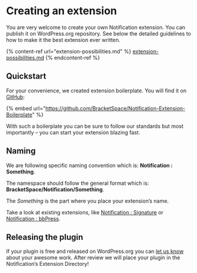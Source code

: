 # Creating an extension

You are very welcome to create your own Notification extension. You can publish it on WordPress.org repository. See below the detailed guidelines to how to make it the best extension ever written.

{% content-ref url="extension-possibilities.md" %}
[extension-possibilities.md](extension-possibilities.md)
{% endcontent-ref %}

## Quickstart

For your convenience, we created extension boilerplate. You will find it on [GitHub](https://github.com/BracketSpace/Notification-Extension-Boilerplate):

{% embed url="https://github.com/BracketSpace/Notification-Extension-Boilerplate" %}

With such a boilerplate you can be sure to follow our standards but most importantly – you can start your extension blazing fast.

## Naming

We are following specific naming convention which is: **Notification : Something**.

The namespace should follow the general format which is: **BracketSpace/Notification/Something**.

The _Something_ is the part where you place your extension’s name.

Take a look at existing extensions, like [Notification : Signature](https://wordpress.org/plugins/signature-notification/) or [Notification : bbPress](https://wordpress.org/plugins/notification-bbpress/).

## Releasing the plugin

If your plugin is free and released on WordPress.org you can [let us know](https://bracketspace.com/contact/) about your awesome work. After review we will place your plugin in the Notification’s Extension Directory!
